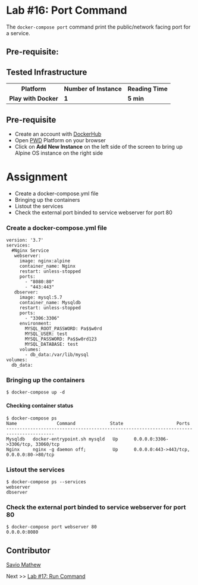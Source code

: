 # Lab #16: Port Command
The `docker-compose port` command print the public/network facing port for a service.

## Pre-requisite:

## Tested Infrastructure

<table class="tg">
  <tr>
    <th class="tg-yw4l"><b>Platform</b></th>
    <th class="tg-yw4l"><b>Number of Instance</b></th>
    <th class="tg-yw4l"><b>Reading Time</b></th>
    
  </tr>
  <tr>
    <td class="tg-yw4l"><b> Play with Docker</b></td>
    <td class="tg-yw4l"><b>1</b></td>
    <td class="tg-yw4l"><b>5 min</b></td>
    
  </tr>
  
</table>

## Pre-requisite

- Create an account with [DockerHub](https://hub.docker.com)
- Open [PWD](https://labs.play-with-docker.com/) Platform on your browser 
- Click on **Add New Instance** on the left side of the screen to bring up Alpine OS instance on the right side

# Assignment
- Create a docker-compose.yml file
- Bringing up the containers
- Listout the services
- Check the external port binded to service webserver for port 80

### Create a docker-compose.yml file
```
version: '3.7'
services:
  #Nginx Service
   webserver:
     image: nginx:alpine
     container_name: Nginx
     restart: unless-stopped
     ports:
       - "8080:80"
       - "443:443"
   dbserver:
     image: mysql:5.7
     container_name: Mysqldb
     restart: unless-stopped
     ports:
       - "3306:3306"
     environment:
       MYSQL_ROOT_PASSWORD: Pa$$w0rd
       MYSQL_USER: test
       MYSQL_PASSWORD: Pa$$w0rd123
       MYSQL_DATABASE: test 
     volumes:
       - db_data:/var/lib/mysql
volumes:
  db_data:
```

### Bringing up the containers
```
$ docker-compose up -d
```

#### Checking container status
  ```
$ docker-compose ps
 Name               Command             State                    Ports                  
----------------------------------------------------------------------------------------
Mysqldb   docker-entrypoint.sh mysqld   Up      0.0.0.0:3306->3306/tcp, 33060/tcp       
Nginx     nginx -g daemon off;          Up      0.0.0.0:443->443/tcp, 0.0.0.0:80->80/tcp   
```

### Listout the services
```
$ docker-compose ps --services
webserver
dbserver
```

### Check the external port binded to service webserver for port 80
```
$ docker-compose port webserver 80
0.0.0.0:8080
```

## Contributor
[Savio Mathew](https://www.linkedin.com/in/saviovettoor)

Next >> [Lab #17: Run Command](http://dockerlabs.nholuongut.com/intermediate/workshop/DockerCompose/run_command.html)
